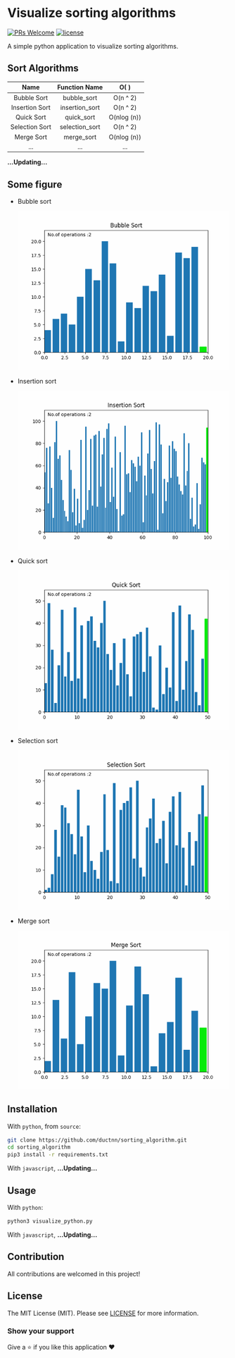 # Visualize sorting algorithms

[![PRs Welcome](https://img.shields.io/badge/PRs-welcome-brightgreen.svg?style=flat-square)](https://github.com/ductnn/sorting_algorithm/pulls) [![license](https://img.shields.io/github/license/Naereen/StrapDown.js.svg)](LICENSE)

A simple python application to visualize sorting algorithms.

## Sort Algorithms


| Name | Function Name | O( ) |
| :-: | :-: | :-: |
| Bubble Sort | bubble_sort | O(n ^ 2) |
| Insertion Sort | insertion_sort | O(n ^ 2) |
| Quick Sort | quick_sort | O(nlog (n)) |
| Selection Sort | selection_sort | O(n ^ 2) |
| Merge Sort | merge_sort | O(nlog (n)) |
| ... | ... | ... |

**...Updating...**

## Some figure

- Bubble sort

  <p align="center">
    <img src="image/bubble.gif" width="500">
  </p>

- Insertion sort

  <p align="center">
    <img src="image/insertion.gif" width="500">
  </p>

- Quick sort

  <p align="center">
    <img src="image/quick.gif" width="500">
  </p>

- Selection sort

  <p align="center">
    <img src="image/selection.gif" width="500">
  </p>

- Merge sort

  <p align="center">
    <img src="image/merge.gif" width="500">
  </p>

## Installation

With `python`, from `source`:

```bash
git clone https://github.com/ductnn/sorting_algorithm.git
cd sorting_algorithm
pip3 install -r requirements.txt
```

With `javascript`, **...Updating...**

## Usage

With `python`:

```bash
python3 visualize_python.py
```

With `javascript`, **...Updating...**

## Contribution
All contributions are welcomed in this project!

## License
The MIT License (MIT). Please see [LICENSE](LICENSE) for more information.

### Show your support
Give a ⭐ if you like this application ❤️
